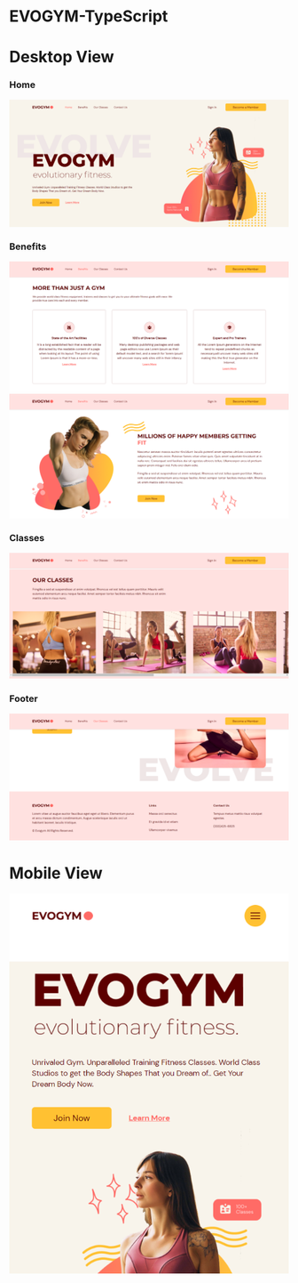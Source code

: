 # EVOGYM-TypeScript
<h1>Desktop View</h1>
<h3>Home</h3>
<img src="https://raw.githubusercontent.com/Glitchier/EVOGYM-TypeScript/master/src/evogym-1.png"><br>
<h3>Benefits</h3>
<img src="https://raw.githubusercontent.com/Glitchier/EVOGYM-TypeScript/master/src/evogym-2.png"><br>
<img src="https://raw.githubusercontent.com/Glitchier/EVOGYM-TypeScript/master/src/evogym-3.png"><br>
<h3>Classes</h3>
<img src="https://raw.githubusercontent.com/Glitchier/EVOGYM-TypeScript/master/src/evogym-4.png"><br>
<h3>Footer</h3>
<img src="https://raw.githubusercontent.com/Glitchier/EVOGYM-TypeScript/master/src/evogym-5.png"><br>
<h1>Mobile View</h1>
<img src="https://raw.githubusercontent.com/Glitchier/EVOGYM-TypeScript/master/src/evogym-mobile-1.png"><br>

